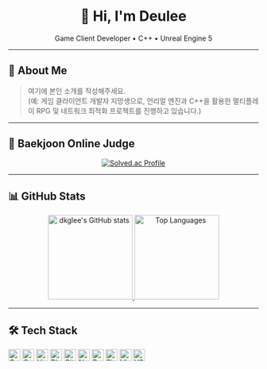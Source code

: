 <!-- 헤더 -->
<div align="center">

# 👋 Hi, I'm Deulee

<span>Game Client Developer • C++ • Unreal Engine 5</span>

</div>

---

## 🧑 About Me
> 여기에 본인 소개를 작성해주세요.  
> (예: 게임 클라이언트 개발자 지망생으로, 언리얼 엔진과 C++을 활용한 멀티플레이 RPG 및 네트워크 최적화 프로젝트를 진행하고 있습니다.)

---

## 🏅 Baekjoon Online Judge
<div align="center">
  
[![Solved.ac Profile](http://mazassumnida.wtf/api/v2/generate_badge?boj=ideade9)](https://solved.ac/ideade9)

</div>

---

## 📊 GitHub Stats
<!-- 카드 2개를 가로로 배치 (테이블 없이) -->
<p align="center">
  <a href="https://github.com/anuraghazra/github-readme-stats">
    <img
      src="https://github-readme-stats.vercel.app/api?username=dkglee&show_icons=true&theme=default&bg_color=ffffff&title_color=0f172a&text_color=0f172a&icon_color=0f172a&border_color=e5e7eb&include_all_commits=true&count_private=true"
      alt="dkglee's GitHub stats" height="170" />
  </a>
  <a href="https://github.com/anuraghazra/github-readme-stats">
    <img
      src="https://github-readme-stats.vercel.app/api/top-langs/?username=dkglee&layout=compact&langs_count=8&card_width=320&theme=default&bg_color=ffffff&title_color=0f172a&text_color=0f172a&icon_color=0f172a&border_color=e5e7eb"
      alt="Top Languages" height="170" />
  </a>
</p>

---

## 🛠 Tech Stack
<p align="left">
  <img src="https://img.shields.io/badge/C%2B%2B-00599C?logo=c%2B%2B&logoColor=white" height="24" alt="C++"/>
  <img src="https://img.shields.io/badge/C-222222?logo=c&logoColor=white" height="24" alt="C"/>
  <img src="https://img.shields.io/badge/Unreal%20Engine%205-0E1128?logo=unrealengine&logoColor=white" height="24" alt="Unreal Engine 5"/>
  <img src="https://img.shields.io/badge/Blueprints-1C1C1C?logo=unrealengine&logoColor=white" height="24" alt="Blueprints"/>
  <img src="https://img.shields.io/badge/Git-F05032?logo=git&logoColor=white" height="24" alt="Git"/>
  <img src="https://img.shields.io/badge/Network%20Programming-0B7285?logo=cloudflare&logoColor=white" height="24" alt="Network Programming"/>
  <img src="https://img.shields.io/badge/Data%20Structures%20%26%20Algorithms-2F6F4E?logo=leetcode&logoColor=white" height="24" alt="Data Structures & Algorithms"/>
  <img src="https://img.shields.io/badge/Rider-000000?logo=rider&logoColor=white" height="24" alt="Rider"/>
  <img src="https://img.shields.io/badge/Visual%20Studio-5C2D91?logo=visualstudio&logoColor=white" height="24" alt="Visual Studio"/>
  <img src="https://img.shields.io/badge/VS%20Code-007ACC?logo=visualstudiocode&logoColor=white" height="24" alt="VS Code"/>
</p>

